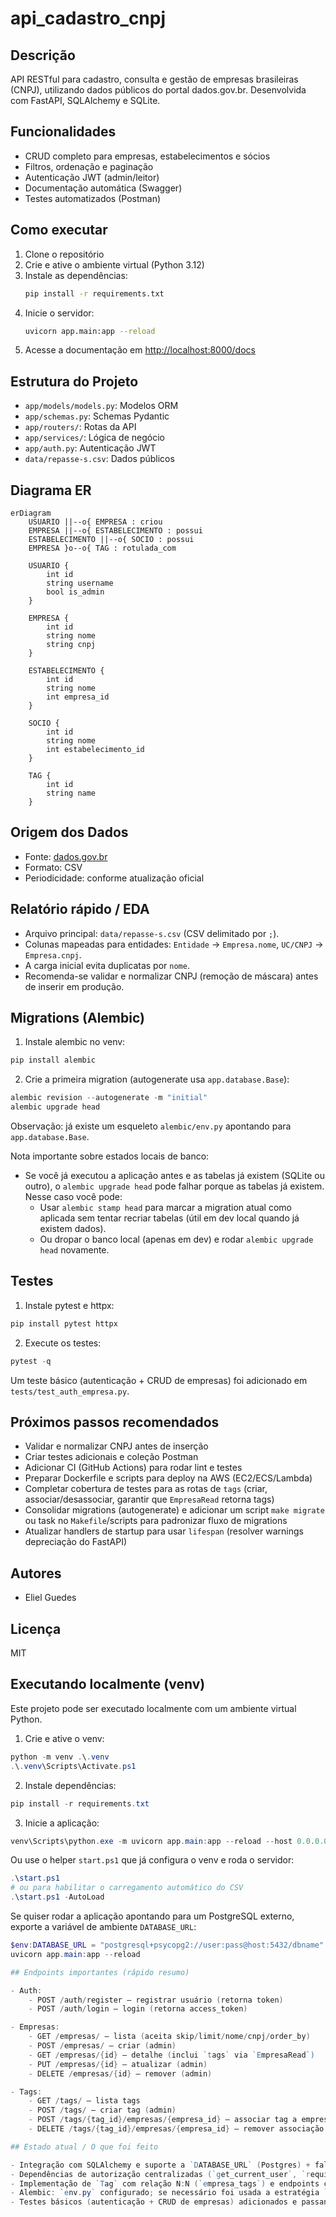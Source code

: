 # api_cadastro_cnpj

## Descrição
API RESTful para cadastro, consulta e gestão de empresas brasileiras (CNPJ), utilizando dados públicos do portal dados.gov.br. Desenvolvida com FastAPI, SQLAlchemy e SQLite.

## Funcionalidades
- CRUD completo para empresas, estabelecimentos e sócios
- Filtros, ordenação e paginação
- Autenticação JWT (admin/leitor)
- Documentação automática (Swagger)
- Testes automatizados (Postman)

## Como executar
1. Clone o repositório
2. Crie e ative o ambiente virtual (Python 3.12)
3. Instale as dependências:
   ```bash
   pip install -r requirements.txt
   ```
4. Inicie o servidor:
   ```bash
   uvicorn app.main:app --reload
   ```
5. Acesse a documentação em [http://localhost:8000/docs](http://localhost:8000/docs)

## Estrutura do Projeto
- `app/models/models.py`: Modelos ORM
- `app/schemas.py`: Schemas Pydantic
- `app/routers/`: Rotas da API
- `app/services/`: Lógica de negócio
- `app/auth.py`: Autenticação JWT
- `data/repasse-s.csv`: Dados públicos

## Diagrama ER

```mermaid
erDiagram
    USUARIO ||--o{ EMPRESA : criou
    EMPRESA ||--o{ ESTABELECIMENTO : possui
    ESTABELECIMENTO ||--o{ SOCIO : possui
    EMPRESA }o--o{ TAG : rotulada_com

    USUARIO {
        int id
        string username
        bool is_admin
    }

    EMPRESA {
        int id
        string nome
        string cnpj
    }

    ESTABELECIMENTO {
        int id
        string nome
        int empresa_id
    }

    SOCIO {
        int id
        string nome
        int estabelecimento_id
    }

    TAG {
        int id
        string name
    }
```

## Origem dos Dados
- Fonte: [dados.gov.br](https://dados.gov.br)
- Formato: CSV
- Periodicidade: conforme atualização oficial

## Relatório rápido / EDA

- Arquivo principal: `data/repasse-s.csv` (CSV delimitado por `;`).
- Colunas mapeadas para entidades: `Entidade` -> `Empresa.nome`, `UC/CNPJ` -> `Empresa.cnpj`.
- A carga inicial evita duplicatas por `nome`.
- Recomenda-se validar e normalizar CNPJ (remoção de máscara) antes de inserir em produção.

## Migrations (Alembic)

1. Instale alembic no venv:

```powershell
pip install alembic
```

2. Crie a primeira migration (autogenerate usa `app.database.Base`):

```powershell
alembic revision --autogenerate -m "initial"
alembic upgrade head
```

Observação: já existe um esqueleto `alembic/env.py` apontando para `app.database.Base`.

Nota importante sobre estados locais de banco:
- Se você já executou a aplicação antes e as tabelas já existem (SQLite ou outro), o `alembic upgrade head` pode falhar porque as tabelas já existem. Nesse caso você pode:
    - Usar `alembic stamp head` para marcar a migration atual como aplicada sem tentar recriar tabelas (útil em dev local quando já existem dados).
    - Ou dropar o banco local (apenas em dev) e rodar `alembic upgrade head` novamente.

## Testes

1. Instale pytest e httpx:

```powershell
pip install pytest httpx
```

2. Execute os testes:

```powershell
pytest -q
```

Um teste básico (autenticação + CRUD de empresas) foi adicionado em `tests/test_auth_empresa.py`.

## Próximos passos recomendados
- Validar e normalizar CNPJ antes de inserção
- Criar testes adicionais e coleção Postman
- Adicionar CI (GitHub Actions) para rodar lint e testes
- Preparar Dockerfile e scripts para deploy na AWS (EC2/ECS/Lambda)
- Completar cobertura de testes para as rotas de `tags` (criar, associar/desassociar, garantir que `EmpresaRead` retorna tags)
- Consolidar migrations (autogenerate) e adicionar um script `make migrate` ou task no `Makefile`/scripts para padronizar fluxo de migrations
- Atualizar handlers de startup para usar `lifespan` (resolver warnings depreciação do FastAPI)

## Autores
- Eliel Guedes

## Licença
MIT

## Executando localmente (venv)

Este projeto pode ser executado localmente com um ambiente virtual Python.

1. Crie e ative o venv:

```powershell
python -m venv .\.venv
.\.venv\Scripts\Activate.ps1
```

2. Instale dependências:

```powershell
pip install -r requirements.txt
```

3. Inicie a aplicação:

```powershell
venv\Scripts\python.exe -m uvicorn app.main:app --reload --host 0.0.0.0 --port 8000
```

Ou use o helper `start.ps1` que já configura o venv e roda o servidor:

```powershell
.\start.ps1
# ou para habilitar o carregamento automático do CSV
.\start.ps1 -AutoLoad
```

Se quiser rodar a aplicação apontando para um PostgreSQL externo, exporte a variável de ambiente `DATABASE_URL`:

```powershell
$env:DATABASE_URL = "postgresql+psycopg2://user:pass@host:5432/dbname"
uvicorn app.main:app --reload

## Endpoints importantes (rápido resumo)

- Auth:
    - POST /auth/register — registrar usuário (retorna token)
    - POST /auth/login — login (retorna access_token)

- Empresas:
    - GET /empresas/ — lista (aceita skip/limit/nome/cnpj/order_by)
    - POST /empresas/ — criar (admin)
    - GET /empresas/{id} — detalhe (inclui `tags` via `EmpresaRead`)
    - PUT /empresas/{id} — atualizar (admin)
    - DELETE /empresas/{id} — remover (admin)

- Tags:
    - GET /tags/ — lista tags
    - POST /tags/ — criar tag (admin)
    - POST /tags/{tag_id}/empresas/{empresa_id} — associar tag a empresa (admin)
    - DELETE /tags/{tag_id}/empresas/{empresa_id} — remover associação (admin)

## Estado atual / O que foi feito

- Integração com SQLAlchemy e suporte a `DATABASE_URL` (Postgres) + fallback SQLite.
- Dependências de autorização centralizadas (`get_current_user`, `require_admin`).
- Implementação de `Tag` com relação N:N (`empresa_tags`) e endpoints correspondentes.
- Alembic: `env.py` configurado; se necessário foi usada a estratégia `alembic stamp head` em dev local para evitar conflitos quando as tabelas já existiam.
- Testes básicos (autenticação + CRUD de empresas) adicionados e passando.

```
